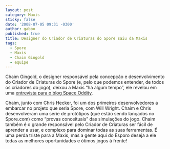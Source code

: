 ```yaml
---
layout: post
category: Maxis
sticky: false
date: '2008-07-05 09:31 -0300'
author: gaboo
published: true
title: Designer do Criador de Criaturas do Spore saiu da Maxis
tags:
  - Spore
  - Maxis
  - Chaim Gingold
  - equipe
---
```

Chaim Gingold, o designer responsável pela concepção e desenvolvimento do Criador de Criaturas do Spore (e, pelo que podemos entender, de todos os criadores do jogo), deixou a Maxis “há algum tempo”, ele revelou em uma [entrevista para o blog Space Oddity](http://spaceoddityblog.planets.gamespy.com/?p=682).

Chaim, junto com Chris Hecker, foi um dos primeiros desenvolvedores a embarcar no projeto que seria Spore, com Will Wright. Chaim e Chris desenvolveram uma série de protótipos (que estão sendo lançados no Spore.com) como “provas conceituais” das simulações do jogo. Chaim também é o grande responsável pelo Criador de Criaturas ser fácil de aprender a usar, e complexo para dominar todas as suas ferramentas. É uma perda triste para a Maxis, mas a gente aqui do Esporo deseja a ele todas as melhores oportunidades e ótimos jogos à frente!